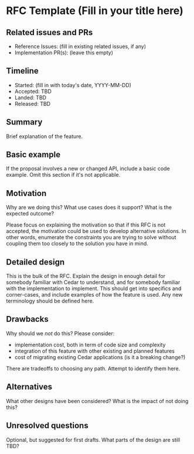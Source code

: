 # RFC Template (Fill in your title here)

## Related issues and PRs

- Reference Issues: (fill in existing related issues, if any)
- Implementation PR(s): (leave this empty)

## Timeline

- Started: (fill in with today's date, YYYY-MM-DD)
- Accepted: TBD
- Landed: TBD
- Released: TBD

## Summary

Brief explanation of the feature.

## Basic example

If the proposal involves a new or changed API, include a basic code example.
Omit this section if it's not applicable.

## Motivation

Why are we doing this? What use cases does it support? What is the expected
outcome?

Please focus on explaining the motivation so that if this RFC is not accepted,
the motivation could be used to develop alternative solutions. In other words,
enumerate the constraints you are trying to solve without coupling them too
closely to the solution you have in mind.

## Detailed design

This is the bulk of the RFC. Explain the design in enough detail for somebody familiar with Cedar to understand, and for somebody familiar with the implementation to implement. This should get into specifics and corner-cases, and include examples of how the feature is used. Any new terminology should be defined here.

## Drawbacks

Why should we *not* do this? Please consider:

- implementation cost, both in term of code size and complexity
- integration of this feature with other existing and planned features
- cost of migrating existing Cedar applications (is it a breaking change?)

There are tradeoffs to choosing any path. Attempt to identify them here.

## Alternatives

What other designs have been considered? What is the impact of not doing this?

## Unresolved questions

Optional, but suggested for first drafts. What parts of the design are still
TBD?
